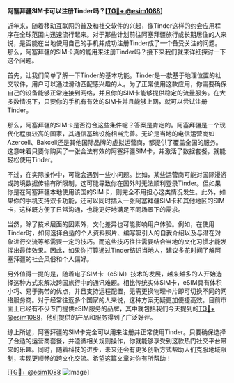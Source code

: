 **阿塞拜疆SIM卡可以注册Tinder吗？[[TG💪+ @esim1088](https://t.me/s/esim1088)]**

近年来，随着移动互联网的普及和社交软件的兴起，像Tinder这样的约会应用程序在全球范围内迅速流行起来。对于那些计划前往阿塞拜疆旅行或长期居住的人来说，是否能在当地使用自己的手机并成功注册Tinder成了一个备受关注的问题。那么，阿塞拜疆的SIM卡真的能用来注册Tinder吗？接下来我们就来详细探讨一下这个问题。

首先，让我们简单了解一下Tinder的基本功能。Tinder是一款基于地理位置的社交软件，用户可以通过滑动匹配感兴趣的人。为了正常使用这款应用，你需要确保自己的设备能够正常连接到网络，并且你的SIM卡能够提供稳定的流量服务。在大多数情况下，只要你的手机有有效的SIM卡并且能够上网，就可以尝试注册Tinder。

那么，阿塞拜疆的SIM卡是否符合这些条件呢？答案是肯定的。阿塞拜疆是一个现代化程度较高的国家，其通信基础设施相当完善。无论是当地的电信运营商如Azercell、Bakcell还是其他国际品牌的虚拟运营商，都提供了覆盖全国的服务。这意味着只要你购买了一张合法有效的阿塞拜疆SIM卡，并激活了数据套餐，就能轻松使用Tinder。

不过，在实际操作中，可能会遇到一些小问题。比如，某些运营商可能对国际漫游或跨境数据传输有所限制，这可能导致你在国外时无法顺利登录Tinder。但如果你是在阿塞拜疆本地使用该国的SIM卡，则完全不用担心这类情况发生。此外，如果你的手机支持双卡功能，还可以同时插入一张阿塞拜疆SIM卡和其他地区的SIM卡，这样既方便了日常沟通，也能更好地满足不同场景下的需求。

当然，除了技术层面的因素外，文化差异也可能影响用户体验。例如，在使用Tinder时，如何选择合适的个人资料照片、编写吸引人的自我介绍以及与潜在对象进行交流等都需要一定的技巧。而这些技巧往往需要结合当地的文化习惯才能发挥出最佳效果。因此，如果你打算通过Tinder结识当地人，建议多花时间了解阿塞拜疆的社会风俗和个人偏好。

另外值得一提的是，随着电子SIM卡（eSIM）技术的发展，越来越多的人开始选择这种方式来解决跨国旅行中的通讯难题。相比传统实体SIM卡，eSIM具有体积小巧、易于携带的优点，并且支持远程配置，无需更换物理卡片即可切换不同的网络服务商。对于经常往返多个国家的人来说，这种方案无疑更加便捷高效。目前市面上已经有不少专门提供eSIM服务的品牌，其中就包括我们今天提到的[TG💪+ @esim1088](https://t.me/s/esim1088)，他们提供的产品和服务得到了广泛好评。

综上所述，阿塞拜疆的SIM卡完全可以用来注册并正常使用Tinder。只要确保选择了合适的运营商套餐，并遵循相关规则操作，你就能够享受到这款热门社交平台带来的乐趣。同时，随着科技的进步，未来还会有更多创新方式帮助人们克服地域限制，实现更顺畅的跨文化交流。希望这篇文章对你有所帮助！

[[TG💪+ @esim1088](https://t.me/s/esim1088) ![Image](https://i.postimg.cc/4NQfJmqS/Snipaste-2025-05-13-00-14-12.png)]